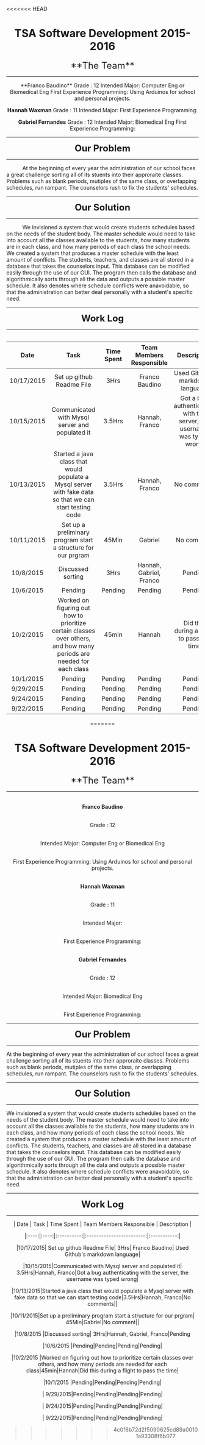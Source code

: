 <<<<<<< HEAD
<div align="center"><h1>TSA Software Development 2015-2016</h1><font size="5">**The Team**</font><hr /><p> **Franco Baudino**
Grade : 12
Intended Major: Computer Eng or Biomedical Eng
First Experience Programming: Using Arduinos for school and personal projects.

**Hannah Waxman**
Grade : 11
Intended Major:
First Experience Programming:

**Gabriel Fernandes**
Grade : 12
Intended Major: Biomedical Eng
First Experience Programming:
<hr/></div>


<div><p align="center"><font size="5"><b>Our Problem</b></font><hr /><p align="left"><p style="text-indent: 3em;">At the beginning of every year the administration of our school faces a great challenge sorting all of its stuents into their approraite classes. Problems such as blank periods, mutiples of the same class, or overlapping schedules, run rampant. The counselors rush to fix the students' schedules. 
<hr/></div>

<div><p align="center"><font size="5"><b>Our Solution</b></font><hr/><p align="left"><p style="text-indent: 3em;">We invisioned a system that would create students schedules based on the needs of the student body. The master schedule would need to take into account all the classes available to the students, how many students are in each class, and how many periods of each class the school needs. We created a system that produces a master schedule with the least amount of conflicts. The students, teachers, and classes are all stored in a database that takes the counselors input. This database can be modified easily through the use of our GUI. The program then calls the database and algorithmically sorts through all the data and outputs a possible master schedule. It also denotes where schedule conflicts were anavoidable, so that the administration can better deal personally with a student's specific need.
<hr/></div>

<div><p align="center"><font size="5"><b>Work Log</b></font><hr /></div><div align="center"><table align="center", border="0">

| Date | Task | Time Spent | Team Members Responsible | Description |
|:----:|:----:|:----------:|:------------------------:|:-----------:|
|10/17/2015| Set up github Readme File| 3Hrs| Franco Baudino| Used Github's markdown language|
|10/15/2015|Communicated with Mysql server and populated it| 3.5Hrs|Hannah, Franco|Got a bug authenticating with the server, the username was typed wrong|
|10/13/2015|Started a java class that would populate a Mysql server with fake data so that we can start testing code|3.5Hrs|Hannah, Franco|No comments||
|10/11/2015|Set up a preliminary program start a structure for our prgram| 45Min|Gabriel|No comment||
|10/8/2015 |Discussed sorting| 3Hrs|Hannah, Gabriel, Franco|Pending
|10/6/2015 |Pending|Pending|Pending|Pending|
|10/2/2015 |Worked on figuring out how to prioritize certain classes over others, and how many periods are needed for each class|45min|Hannah|Did this during a flight to pass the time|
|10/1/2015 |Pending|Pending|Pending|Pending|
| 9/29/2015|Pending|Pending|Pending|Pending|
| 9/24/2015|Pending|Pending|Pending|Pending|
| 9/22/2015|Pending|Pending|Pending|Pending|


=======
<div align="center"><h1>TSA Software Development 2015-2016</h1><font size="5">**The Team**</font><hr /><p> 
<br><b>Franco Baudino</b>
<br>Grade : 12
<br>Intended Major: Computer Eng or Biomedical Eng
<br>First Experience Programming: Using Arduinos for school and personal projects.

<br><b>Hannah Waxman</b>
<br>Grade : 11
<br>Intended Major:
<br>First Experience Programming:

<br><b>Gabriel Fernandes</b>
<br>Grade : 12
<br>Intended Major: Biomedical Eng
<br>First Experience Programming:
<hr/></div>


<div><p align="center"><font size="5"><b>Our Problem</b></font><hr /><p align="left">At the beginning of every year the administration of our school faces a great challenge sorting all of its stuents into their approraite classes. Problems such as blank periods, mutiples of the same class, or overlapping schedules, run rampant. The counselors rush to fix the students' schedules. 
<hr/></div>

<div><p align="center"><font size="5"><b>Our Solution</b></font><hr/><p align="left">We invisioned a system that would create students schedules based on the needs of the student body. The master schedule would need to take into account all the classes available to the students, how many students are in each class, and how many periods of each class the school needs. We created a system that produces a master schedule with the least amount of conflicts. The students, teachers, and classes are all stored in a database that takes the counselors input. This database can be modified easily through the use of our GUI. The program then calls the database and algorithmically sorts through all the data and outputs a possible master schedule. It also denotes where schedule conflicts were anavoidable, so that the administration can better deal personally with a student's specific need.
<hr/></div>

<div><p align="center"><font size="5"><b>Work Log</b></font><hr /></div><div align="center"><table align="center", border="0">

| Date | Task | Time Spent | Team Members Responsible | Description |
|:----:|:----:|:----------:|:------------------------:|:-----------:|
|10/17/2015| Set up github Readme File| 3Hrs| Franco Baudino| Used Github's markdown language|
|10/15/2015|Communicated with Mysql server and populated it| 3.5Hrs|Hannah, Franco|Got a bug authenticating with the server, the username was typed wrong|
|10/13/2015|Started a java class that would populate a Mysql server with fake data so that we can start testing code|3.5Hrs|Hannah, Franco|No comments||
|10/11/2015|Set up a preliminary program start a structure for our prgram| 45Min|Gabriel|No comment||
|10/8/2015 |Discussed sorting| 3Hrs|Hannah, Gabriel, Franco|Pending
|10/6/2015 |Pending|Pending|Pending|Pending|
|10/2/2015 |Worked on figuring out how to prioritize certain classes over others, and how many periods are needed for each class|45min|Hannah|Did this during a flight to pass the time|
|10/1/2015 |Pending|Pending|Pending|Pending|
| 9/29/2015|Pending|Pending|Pending|Pending|
| 9/24/2015|Pending|Pending|Pending|Pending|
| 9/22/2015|Pending|Pending|Pending|Pending|


>>>>>>> 4c0f6b72d2f5090625cd89a00101a93308f6b077

